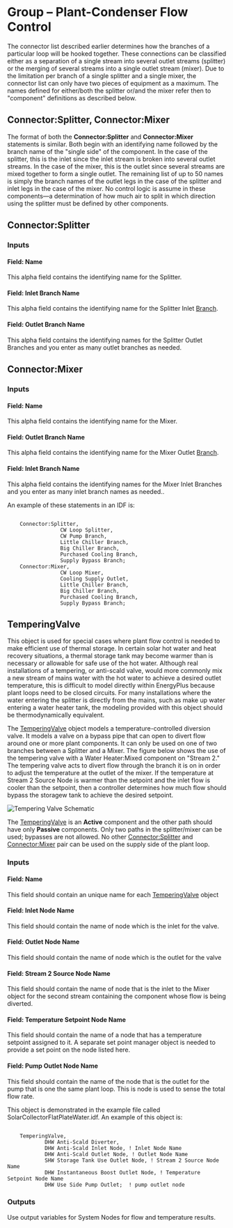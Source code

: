 # Group – Plant-Condenser Flow Control

The connector list described earlier determines how the branches of a particular loop will be hooked together. These connections can be classified either as a separation of a single stream into several outlet streams (splitter) or the merging of several streams into a single outlet stream (mixer). Due to the limitation per branch of a single splitter and a single mixer, the connector list can only have two pieces of equipment as a maximum. The names defined for either/both the splitter or/and the mixer refer then to "component" definitions as described below.

## Connector:Splitter, Connector:Mixer

The format of both the **Connector:Splitter** and **Connector:Mixer** statements is similar. Both begin with an identifying name followed by the branch name of the "single side" of the component. In the case of the splitter, this is the inlet since the inlet stream is broken into several outlet streams. In the case of the mixer, this is the outlet since several streams are mixed together to form a single outlet. The remaining list of up to 50 names is simply the branch names of the outlet legs in the case of the splitter and inlet legs in the case of the mixer. No control logic is assume in these components—a determination of how much air to split in which direction using the splitter must be defined by other components.

## Connector:Splitter

### Inputs

#### Field: Name

This alpha field contains the identifying name for the Splitter.

#### Field: Inlet Branch Name

This alpha field contains the identifying name for the Splitter Inlet [Branch](#branch).

#### Field: Outlet Branch <x> Name

This alpha field contains the identifying names for the Splitter Outlet Branches and you enter as many outlet branches as needed.

## Connector:Mixer

### Inputs

#### Field: Name

This alpha field contains the identifying name for the Mixer.

#### Field: Outlet Branch Name

This alpha field contains the identifying name for the Mixer Outlet [Branch](#branch).

#### Field: Inlet Branch <x> Name

This alpha field contains the identifying names for the Mixer Inlet Branches and you enter as many inlet branch names as needed..

An example of these statements in an IDF is:

~~~~~~~~~~~~~~~~~~~~

    Connector:Splitter,
                 CW Loop Splitter,
                 CW Pump Branch,
                 Little Chiller Branch,
                 Big Chiller Branch,
                 Purchased Cooling Branch,
                 Supply Bypass Branch;
    Connector:Mixer,
                 CW Loop Mixer,
                 Cooling Supply Outlet,
                 Little Chiller Branch,
                 Big Chiller Branch,
                 Purchased Cooling Branch,
                 Supply Bypass Branch;
~~~~~~~~~~~~~~~~~~~~

## TemperingValve

This object is used for special cases where plant flow control is needed to make efficient use of thermal storage. In certain solar hot water and heat recovery situations, a thermal storage tank may become warmer than is necessary or allowable for safe use of the hot water. Although real installations of a tempering, or anti-scald valve, would more commonly mix a new stream of mains water with the hot water to achieve a desired outlet temperature, this is difficult to model directly within EnergyPlus because plant loops need to be closed circuits. For many installations where the water entering the splitter is directly from the mains, such as make up water entering a water heater tank, the modeling provided with this object should be thermodynamically equivalent.

The [TemperingValve](#temperingvalve) object models a temperature-controlled diversion valve. It models a valve on a bypass pipe that can open to divert flow around one or more plant components. It can only be used on one of two branches between a Splitter and a Mixer. The figure below shows the use of the tempering valve with a Water Heater:Mixed component on "Stream 2."  The tempering valve acts to divert flow through the branch it is on in order to adjust the temperature at the outlet of the mixer. If the temperature at Stream 2 Source Node is warmer than the setpoint and the inlet flow is cooler than the setpoint, then a controller determines how much flow should bypass the storagew tank to achieve the desired setpoint.

![Tempering Valve Schematic](media/tempering-valve-schematic.png)


The [TemperingValve](#temperingvalve) is an **Active** component and the other path should have only **Passive** components. Only two paths in the splitter/mixer can be used; bypasses are not allowed. No other [Connector:Splitter](#connectorsplitter) and [Connector:Mixer](#connectorsplitter-connectormixer) pair can be used on the supply side of the plant loop.

### Inputs

#### Field: Name

This field should contain an unique name for each [TemperingValve](#temperingvalve) object

#### Field: Inlet Node Name

This field should contain the name of node which is the inlet for the valve.

#### Field: Outlet Node Name

This field should contain the name of node which is the outlet for the valve

#### Field: Stream 2 Source Node Name

This field should contain the name of node that is the inlet to the Mixer object for the second stream containing the component whose flow is being diverted.

#### Field: Temperature Setpoint Node Name

This field should contain the name of a node that has a temperature setpoint assigned to it. A separate set point manager object is needed to provide a set point on the node listed here.

#### Field: Pump Outlet Node Name

This field should contain the name of the node that is the outlet for the pump that is one the same plant loop. This is node is used to sense the total flow rate.

This object is demonstrated in the example file called SolarCollectorFlatPlateWater.idf. An example of this object is:

~~~~~~~~~~~~~~~~~~~~

    TemperingValve,
            DHW Anti-Scald Diverter,
            DHW Anti-Scald Inlet Node, ! Inlet Node Name
            DHW Anti-Scald Outlet Node, ! Outlet Node Name
            SHW Storage Tank Use Outlet Node, ! Stream 2 Source Node Name
            DHW Instantaneous Boost Outlet Node, ! Temperature Setpoint Node Name
            DHW Use Side Pump Outlet;  ! pump outlet node
~~~~~~~~~~~~~~~~~~~~

### Outputs

Use output variables for System Nodes for flow and temperature results.